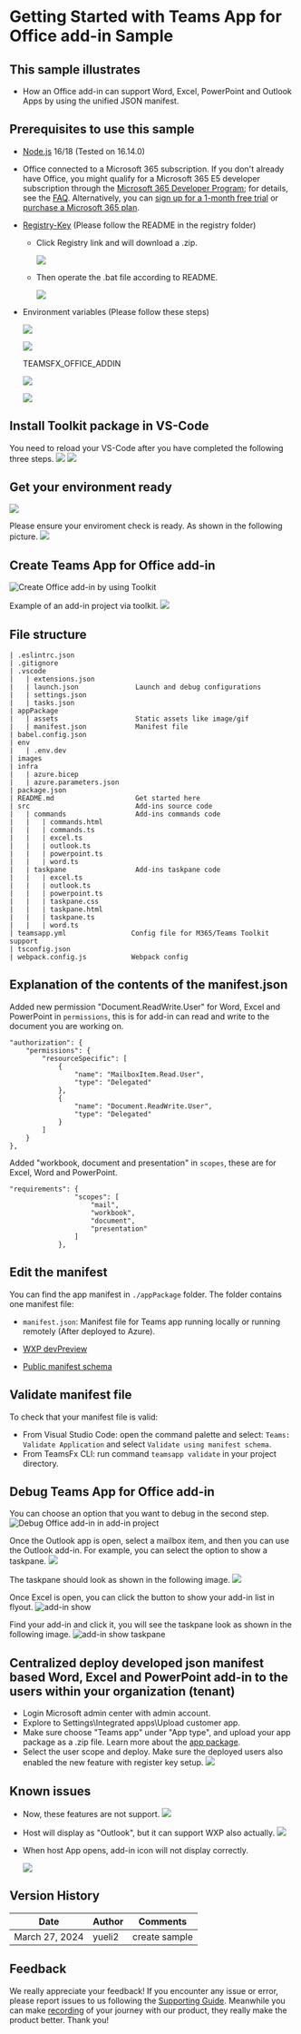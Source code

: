 # Getting Started with Teams App for Office add-in Sample

## This sample illustrates

- How an Office add-in can support Word, Excel, PowerPoint and Outlook Apps by using the unified JSON manifest.

## Prerequisites to use this sample
- [Node.js](https://nodejs.org) 16/18 (Tested on 16.14.0)
- Office connected to a Microsoft 365 subscription. If you don't already have Office, you might qualify for a Microsoft 365 E5 developer subscription through the [Microsoft 365 Developer Program](
https://developer.microsoft.com/en-us/microsoft-365/dev-program);
for details, see the [FAQ](
https://learn.microsoft.com/en-us/office/developer-program/microsoft-365-developer-program-faq#who-qualifies-for-a-microsoft-365-e5-developer-subscription-).
Alternatively, you can [sign up for a 1-month free trial](
https://www.microsoft.com/en-us/microsoft-365/try?rtc=1)
or [purchase a Microsoft 365 plan](
https://www.microsoft.com/en-us/microsoft-365/buy/compare-all-microsoft-365-products).
- [Registry-Key](https://aka.ms/teams-toolkit/office-addin/registry-key) (Please follow the README in the registry folder)
   - Click Registry link and will download a .zip.

       ![](./images/registry-key-zip.png)

   - Then operate the .bat file according to README.

       ![](./images/registry-key-content.png)

- Environment variables (Please follow these steps)

   ![](./images/environment-variable-1.png)

   ![](./images/environment-variable-2.png)

   TEAMSFX_OFFICE_ADDIN

   ![](./images/environment-variable-3.png)

   ![](./images/environment-variable-4.png)


## Install Toolkit package in VS-Code
You need to reload your VS-Code after you have completed the following three steps.
![](./images/install-toolkit-pkg.png)
![](./images/reload-vscode.png)

## Get your environment ready
![](./images/get-start-1.png)

Please ensure your enviroment check is ready. As shown in the following picture. 
![](./images/get-start-2.png)

## Create Teams App for Office add-in
![Create Office add-in by using Toolkit](./images/office-addin-create.png)

Example of an add-in project via toolkit.
![](./images/addin-project.png)

## File structure
```
| .eslintrc.json
| .gitignore
| .vscode
|   | extensions.json
|   | launch.json              Launch and debug configurations
|   | settings.json
|   | tasks.json
| appPackage
|   | assets                   Static assets like image/gif
|   | manifest.json            Manifest file
| babel.config.json
| env
|   | .env.dev
| images
| infra
|   | azure.bicep
|   | azure.parameters.json
| package.json
| README.md                    Get started here
| src                          Add-ins source code
|   | commands                 Add-ins commands code
|   |   | commands.html
|   |   | commands.ts
|   |   | excel.ts
|   |   | outlook.ts
|   |   | powerpoint.ts
|   |   | word.ts
|   | taskpane                 Add-ins taskpane code
|   |   | excel.ts
|   |   | outlook.ts
|   |   | powerpoint.ts
|   |   | taskpane.css
|   |   | taskpane.html
|   |   | taskpane.ts
|   |   | word.ts
| teamsapp.yml                Config file for M365/Teams Toolkit support
| tsconfig.json
| webpack.config.js           Webpack config
```

## Explanation of the contents of the manifest.json
Added new permission "Document.ReadWrite.User" for Word, Excel and PowerPoint in `permissions`, this is for add-in can read and write to the document you are working on.
```
"authorization": {
    "permissions": {
        "resourceSpecific": [
            {
                "name": "MailboxItem.Read.User",
                "type": "Delegated"
            },
            {
                "name": "Document.ReadWrite.User",
                "type": "Delegated"
            }
        ]
    }
},
```
Added "workbook, document and presentation" in `scopes`, these are for Excel, Word and PowerPoint.
```
"requirements": {
                "scopes": [
                    "mail",
                    "workbook",
                    "document",
                    "presentation"
                ]
            },
```


## Edit the manifest

You can find the app manifest in `./appPackage` folder. The folder contains one manifest file:

- `manifest.json`: Manifest file for Teams app running locally or running remotely (After deployed to Azure).

- [WXP devPreview](https://github.com/QuanfuXiao/Teams-app-for-office-addin-schema/blob/main/WXP.md)

- [Public manifest schema](https://github.com/QuanfuXiao/Teams-app-for-office-addin-schema/blob/main/manifest-schema-dev-preview.md)


## Validate manifest file

To check that your manifest file is valid:

- From Visual Studio Code: open the command palette and select: `Teams: Validate Application` and select `Validate using manifest schema`.
- From TeamsFx CLI: run command `teamsapp validate` in your project directory.

## Debug Teams App for Office add-in
You can choose an option that you want to debug in the second step.
![Debug Office add-in in add-in project](./images/office-addin-debug.png)

Once the Outlook app is open, select a mailbox item, and then you can use the Outlook add-in. For example, you can select the option to show a taskpane.
![](./images/outlook-addin-open.PNG)

The taskpane should look as shown in the following image.
![](./images/outlook-addin-taskpane.PNG)

Once Excel is open, you can click the button to show your add-in list in flyout.
![add-in show](./images/excel-addin-open.png)

Find your add-in and click it, you will see the taskpane look as shown in the following image.
![add-in show taskpane](./images/excel-addin-taskpane.png)


## Centralized deploy developed json manifest based Word, Excel and PowerPoint add-in to the users within your organization (tenant)
- Login Microsoft admin center with admin account.
- Explore to Settings\Integrated apps\Upload customer app\.
- Make sure choose "Teams app" under "App type", and upload your app package as a .zip file.  Learn more about the [app package](https://learn.microsoft.com/en-au/microsoftteams/platform/concepts/build-and-test/apps-package).  
- Select the user scope and deploy. Make sure the deployed users also enabled the new feature with register key setup.
![](./images/LOB.png)

## Known issues

- Now, these features are not support.
![](./images/known-issues-1.png)

- Host will display as "Outlook", but it can support WXP also actually.
![](./images/known-issues-2.png)

- When host App opens, add-in icon will not display correctly.

    ![](./images/known-issues-3.png)


## Version History

|Date| Author| Comments|
|---|---|---|
|March 27, 2024| yueli2 | create sample|

## Feedback

We really appreciate your feedback! If you encounter any issue or error, please report issues to us following the [Supporting Guide](https://github.com/OfficeDev/TeamsFx-Samples/blob/dev/SUPPORT.md). Meanwhile you can make [recording](https://aka.ms/teamsfx-record) of your journey with our product, they really make the product better. Thank you!